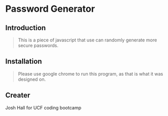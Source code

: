 # Password Generator

## Introduction

> This is a piece of javascript that use can randomly generate more secure passwords.

## Installation

> Please use google chrome to run this program, as that is what it was designed on.

## Creater
Josh Hall for UCF coding bootcamp
